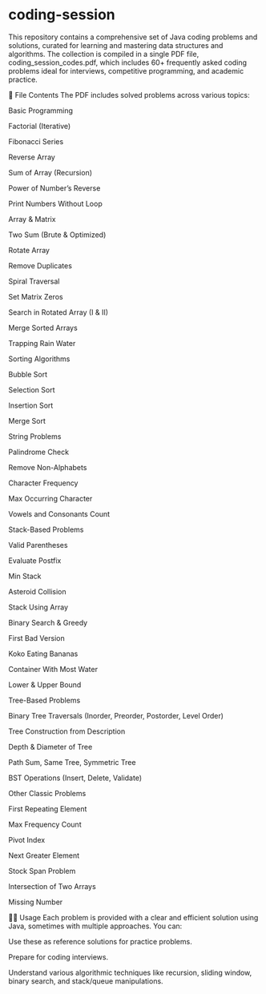 # coding-session
This repository contains a comprehensive set of Java coding problems and solutions, curated for learning and mastering data structures and algorithms. The collection is compiled in a single PDF file, coding_session_codes.pdf, which includes 60+ frequently asked coding problems ideal for interviews, competitive programming, and academic practice.

📘 File Contents
The PDF includes solved problems across various topics:

Basic Programming

Factorial (Iterative)

Fibonacci Series

Reverse Array

Sum of Array (Recursion)

Power of Number’s Reverse

Print Numbers Without Loop

Array & Matrix

Two Sum (Brute & Optimized)

Rotate Array

Remove Duplicates

Spiral Traversal

Set Matrix Zeros

Search in Rotated Array (I & II)

Merge Sorted Arrays

Trapping Rain Water

Sorting Algorithms

Bubble Sort

Selection Sort

Insertion Sort

Merge Sort

String Problems

Palindrome Check

Remove Non-Alphabets

Character Frequency

Max Occurring Character

Vowels and Consonants Count

Stack-Based Problems

Valid Parentheses

Evaluate Postfix

Min Stack

Asteroid Collision

Stack Using Array

Binary Search & Greedy

First Bad Version

Koko Eating Bananas

Container With Most Water

Lower & Upper Bound

Tree-Based Problems

Binary Tree Traversals (Inorder, Preorder, Postorder, Level Order)

Tree Construction from Description

Depth & Diameter of Tree

Path Sum, Same Tree, Symmetric Tree

BST Operations (Insert, Delete, Validate)

Other Classic Problems

First Repeating Element

Max Frequency Count

Pivot Index

Next Greater Element

Stock Span Problem

Intersection of Two Arrays

Missing Number

🧑‍💻 Usage
Each problem is provided with a clear and efficient solution using Java, sometimes with multiple approaches. You can:

Use these as reference solutions for practice problems.

Prepare for coding interviews.

Understand various algorithmic techniques like recursion, sliding window, binary search, and stack/queue manipulations.
